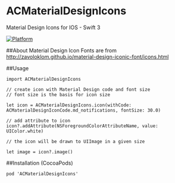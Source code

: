 # ACMaterialDesignIcons
Material Design Icons for IOS - Swift 3

[![Platform](http://img.shields.io/badge/platform-ios-blue.svg?style=flat
)](https://developer.apple.com/iphone/index.action)

##About
Material Design Icon Fonts are from http://zavoloklom.github.io/material-design-iconic-font/icons.html

##Usage
    
    import ACMaterialDesignIcons
    
    // create icon with Material Design code and font size
    // font size is the basis for icon size
    
    let icon = ACMaterialDesignIcons.icon(withCode: ACMaterialDesignIconCode.md_notifications, fontSize: 30.0)
    
    // add attribute to icon
    icon?.addAttribute(NSForegroundColorAttributeName, value: UIColor.white)
    
    // the icon will be drawn to UIImage in a given size
    
    let image = icon?.image()
    
##Installation (CocoaPods)

    pod 'ACMaterialDesignIcons'
